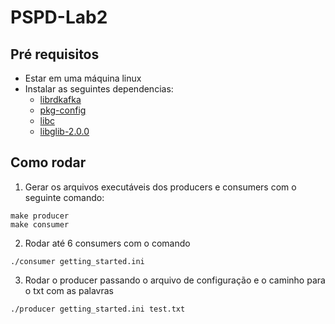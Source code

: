 # PSPD-Lab2
## Pré requisitos
- Estar em uma máquina linux
- Instalar as seguintes dependencias:
    - [librdkafka](https://github.com/edenhill/librdkafka)
    - [pkg-config](https://www.freedesktop.org/wiki/Software/pkg-config/)
    - [libc](https://www.gnu.org/software/libc/)
    - [libglib-2.0.0](https://zoomadmin.com/HowToInstall/UbuntuPackage/libglib2.0-0)
## Como rodar
1. Gerar os arquivos executáveis dos producers e consumers com o seguinte comando:
```
make producer
make consumer
```

2. Rodar até 6 consumers com o comando
```
./consumer getting_started.ini
```


3. Rodar o producer passando o arquivo de configuração e o caminho para o txt com as palavras
```
./producer getting_started.ini test.txt
```
